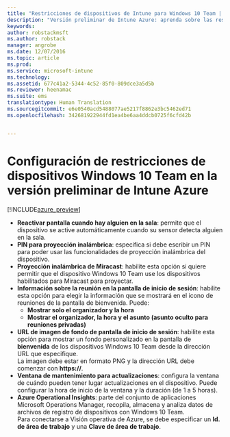 ```yaml
---
title: "Restricciones de dispositivos de Intune para Windows 10 Team | Versión preliminar de Intune Azure | Microsoft Docs"
description: "Versión preliminar de Intune Azure: aprenda sobre las restricciones de dispositivos disponibles para dispositivos Windows 10 Team."
keywords: 
author: robstackmsft
ms.author: robstack
manager: angrobe
ms.date: 12/07/2016
ms.topic: article
ms.prod: 
ms.service: microsoft-intune
ms.technology: 
ms.assetid: 677c41a2-5344-4c52-85f0-809dce3a5d5b
ms.reviewer: heenamac
ms.suite: ems
translationtype: Human Translation
ms.sourcegitcommit: e6e0540acd5488077ae5217f8862e3bc5462ed71
ms.openlocfilehash: 342681922944fd1ea4be6aa4ddcb0725f6cfd42b


---
```


# <a name="windows-10-team-device-restriction-settings-in-intune-azure-preview"></a>Configuración de restricciones de dispositivos Windows 10 Team en la versión preliminar de Intune Azure

[!INCLUDE[azure_preview](../includes/azure_preview.md)]

- **Reactivar pantalla cuando hay alguien en la sala**: permite que el dispositivo se active automáticamente cuando su sensor detecta alguien en la sala.
- **PIN para proyección inalámbrica**: especifica si debe escribir un PIN para poder usar las funcionalidades de proyección inalámbrica del dispositivo.
- **Proyección inalámbrica de Miracast**: habilite esta opción si quiere permitir que el dispositivo Windows 10 Team use los dispositivos habilitados para Miracast para proyectar.
- **Información sobre la reunión en la pantalla de inicio de sesión**: habilite esta opción para elegir la información que se mostrará en el icono de reuniones de la pantalla de bienvenida. Puede:
    - **Mostrar solo el organizador y la hora**
    - **Mostrar el organizador, la hora y el asunto (asunto oculto para reuniones privadas)**
- **URL de imagen de fondo de pantalla de inicio de sesión**: habilite esta opción para mostrar un fondo personalizado en la pantalla de **bienvenida** de los dispositivos Windows 10 Team desde la dirección URL que especifique.<br>La imagen debe estar en formato PNG y la dirección URL debe comenzar con **https://**.
- **Ventana de mantenimiento para actualizaciones**: configura la ventana de cuándo pueden tener lugar actualizaciones en el dispositivo. Puede configurar la hora de inicio de la ventana y la duración (de 1 a 5 horas).
- **Azure Operational Insights**: parte del conjunto de aplicaciones Microsoft Operations Manager, recopila, almacena y analiza datos de archivos de registro de dispositivos con Windows 10 Team.<br>Para conectarse a Visión operativa de Azure, se debe especificar un **Id. de área de trabajo** y una **Clave de área de trabajo**.



<!--HONumber=Feb17_HO1-->


